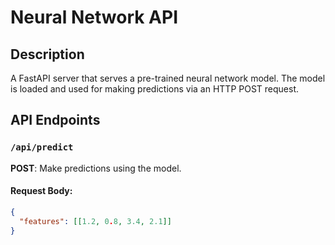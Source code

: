 # Neural Network API

## Description
A FastAPI server that serves a pre-trained neural network model. The model is loaded and used for making predictions via an HTTP POST request.

## API Endpoints

### `/api/predict`
**POST**: Make predictions using the model.

#### Request Body:
```json
{
  "features": [[1.2, 0.8, 3.4, 2.1]]
}
